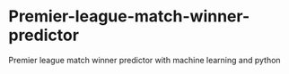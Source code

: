 # Premier-league-match-winner-predictor
Premier league match winner predictor with machine learning and python

